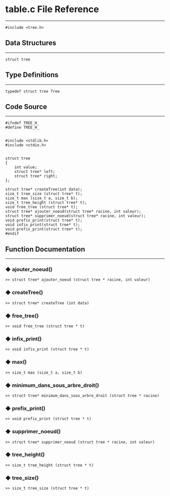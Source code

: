 # table.c File Reference
---
```
#include <tree.h>
```

## Data Structures
---
```
struct tree
```

## Type Definitions
---
```
typedef struct tree Tree
```

## Code Source
---
```
#ifndef TREE_H_
#define TREE_H_
 
 
#include <stdlib.h>
#include <stdio.h>
 
 
struct tree
{
    int value;
    struct tree* left;
    struct tree* right;
};
 
struct tree* createTree(int data);
size_t tree_size (struct tree* t);
size_t max (size_t a, size_t b);
size_t tree_height (struct tree* t);
void free_tree (struct tree* t);
struct tree* ajouter_noeud(struct tree* racine, int valeur);
struct tree* supprimer_noeud(struct tree* racine, int valeur);
void prefix_print(struct tree* t);
void infix_print(struct tree* t);
void prefix_print(struct tree* t);
#endif
```

## Function Documentation
---
### ◆ ajouter_noeud()
```
>> struct tree* ajouter_noeud (struct tree * racine, int valeur)
```

### ◆ createTree()
```
>> struct tree* createTree (int data)
```

### ◆ free_tree()
```
>> void free_tree (struct tree * t)
```

### ◆ infix_print()
```
>> void infix_print (struct tree * t)
```

### ◆ max()
```
>> size_t max (size_t a, size_t b)
```

### ◆ minimum_dans_sous_arbre_droit()
```
>> struct tree* minimum_dans_sous_arbre_droit (struct tree * racine)
```

### ◆ prefix_print()
```
>> void prefix_print (struct tree * t)
```

### ◆ supprimer_noeud()
```
>> struct tree* supprimer_noeud (struct tree * racine, int valeur)
```

### ◆ tree_height()
```
>> size_t tree_height (struct tree * t)
```

### ◆ tree_size()
```
>> size_t tree_size (struct tree * t)
```

